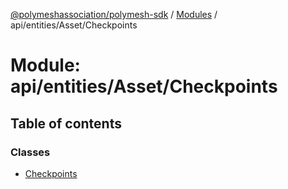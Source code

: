 [@polymeshassociation/polymesh-sdk](../README.md) / [Modules](../modules.md) / api/entities/Asset/Checkpoints

# Module: api/entities/Asset/Checkpoints

## Table of contents

### Classes

- [Checkpoints](../classes/api_entities_Asset_Checkpoints.Checkpoints.md)
